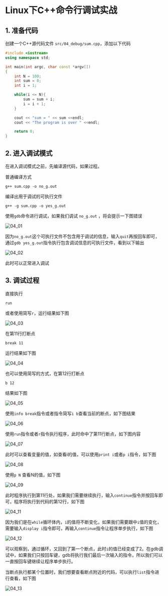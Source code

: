 # Linux下C++命令行调试实战

## 1. 准备代码

创建一个C++源代码文件 `src/04_debug/sum.cpp`，添加以下代码

```cpp
#include <iostream>
using namespace std;

int main(int argc, char const *argv[])
{
	int N = 100;
	int sum = 0;
	int i = 1;

	while(i <= N){
		sum = sum + i;
		i = i + 1;
	}

	cout << "sum = " << sum <<endl;
	cout << "The program is over " <<endl;

	return 0;
}
```

## 2. 进入调试模式

在进入调试模式之前，先编译源代码，如果过程。

普通编译方式
```shell
g++ sum.cpp -o no_g.out
```

编译出用于调试的可执行文件
```shell
g++ -g sum.cpp -o yes_g.out
```

使用`gdb`命令进行调试，如果我们调试 `no_g.out` ，将会提示一下图错误

![04_01](../img/04_01.png)


因为`no_g.out`这个可执行文件不包含用于调试的信息，输入`quit`再按回车即可，通过`gdb yes_g.out`指令执行包含调试信息的可执行文件，看到以下输出

![04_02](../img/04_02.png)

此时可以正常进入调试

## 3. 调试过程

直接执行
```
run
```

或者使用简写`r`，运行结果如下图

![04_03](../img/04_03.png)

在第11行打断点
```shell
break 11
```

运行结果如下图

![04_04](../img/04_04.png)

也可以使用简写的方式，在第12行打断点
```shell
b 12
```

结果如下图

![04_05](../img/04_05.png)


使用`info break`指令或者指令简写`i b`查看当前的断点，如下图结果

![04_06](../img/04_06.png)


使用`run`指令或者`r`指令执行程序，此时命中了第11行断点，如下图内容

![04_07](../img/04_07.png)

此时可以查看变量的值，如查看i的值，可以使用`print i`或者`p i`指令，如下图

![04_08](../img/04_08.png)

使用`p N` 查看N的值，如下图

![04_09](../img/04_09.png)

此时程序执行到第11行处，如果我们需要继续执行，输入`continue`指令并按回车即可，程序将执行到代码的第12行，如下图

![04_11](../img/04_11.png)

因为我们是在`while`循环体内，`i`的值将不断变化，如果我们需要跟中`i`值的变化，需要输入`display i`指令即可，再输入`continue`指令让程序单步执行，如下图

![04_12](../img/04_12.png)

可以观察到，通过循环，又回到了第一个断点，此时`i`的值已经变成了2。在gdb调试中，如果我们只按回车键，gdb将执行我们最后一次输入的指令，所以我们可以一直按回车键继续让程序单步执行。

当断点执行都某个位置时，我们想要查看断点附近的代码，可以执行`list`指令进行查看，如下图

![04_13](../img/04_13.png)

